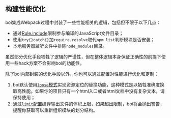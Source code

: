 ## 构建性能优化
boi集成Webpack过程中封装了一些性能相关的逻辑，包括但不限于以下几点：
* 通过[Rule.include](https://doc.webpack-china.org/configuration/module/#rule-include)限制参与编译的JavaScript文件目录；
* 使用`try{}catch{}`加`require.resolve`取代`npm list`判断模块是否安装；
* 本地服务器监听文件中排除`node_modules`目录。

虽然部分优化手段牺牲了逻辑的严谨性，但在整体逻辑本身保证正确性的前提下使用一些hack方案不会影响boi的功能性。

除了boi内部封装的优化手段以外，你也可以通过配置对性能进行优化和定制：
1. boi默认使用[`loose`模式](_multipage-location.md)实现资源定位的替换功能，这种模式是以牺牲准确度换取高性能。如果你的项目只有一个html入口或者html文档中没有复杂文本，请保持使用；
2. 通过[`limit`配置](_config-basic.md)编译输出文件的体积上限，如果超出限制，boi将会抛出警告，提醒你获取可以重新组织模块的划分结构。
